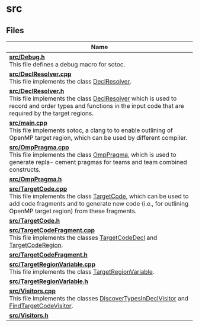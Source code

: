 # src



## Files

| Name           |
| -------------- |
| **[src/Debug.h](Files/Debug_8h.md#file-debug.h)** <br>This file defines a debug macro for sotoc.  |
| **[src/DeclResolver.cpp](Files/DeclResolver_8cpp.md#file-declresolver.cpp)** <br>This file implements the class [DeclResolver](Classes/classDeclResolver.md).  |
| **[src/DeclResolver.h](Files/DeclResolver_8h.md#file-declresolver.h)** <br>This file implements the class [DeclResolver](Classes/classDeclResolver.md) which is used to record and order types and functions in the input code that are required by the target regions.  |
| **[src/main.cpp](Files/main_8cpp.md#file-main.cpp)** <br>This file implements sotoc, a clang to to enable outlining of OpenMP target region, which can be used by different compiler.  |
| **[src/OmpPragma.cpp](Files/OmpPragma_8cpp.md#file-omppragma.cpp)** <br>This file implements the class [OmpPragma](Classes/classOmpPragma.md), which is used to generate repla- cement pragmas for teams and team combined constructs.  |
| **[src/OmpPragma.h](Files/OmpPragma_8h.md#file-omppragma.h)**  |
| **[src/TargetCode.cpp](Files/TargetCode_8cpp.md#file-targetcode.cpp)** <br>This file implements the class [TargetCode](Classes/classTargetCode.md), which can be used to add code fragments and to generate new code (i.e., for outlining OpenMP target region) from these fragments.  |
| **[src/TargetCode.h](Files/TargetCode_8h.md#file-targetcode.h)**  |
| **[src/TargetCodeFragment.cpp](Files/TargetCodeFragment_8cpp.md#file-targetcodefragment.cpp)** <br>This file implements the classes [TargetCodeDecl](Classes/classTargetCodeDecl.md) and [TargetCodeRegion](Classes/classTargetCodeRegion.md).  |
| **[src/TargetCodeFragment.h](Files/TargetCodeFragment_8h.md#file-targetcodefragment.h)**  |
| **[src/TargetRegionVariable.cpp](Files/TargetRegionVariable_8cpp.md#file-targetregionvariable.cpp)** <br>This file implements the class [TargetRegionVariable](Classes/classTargetRegionVariable.md).  |
| **[src/TargetRegionVariable.h](Files/TargetRegionVariable_8h.md#file-targetregionvariable.h)**  |
| **[src/Visitors.cpp](Files/Visitors_8cpp.md#file-visitors.cpp)** <br>This file implements the classes [DiscoverTypesInDeclVisitor](Classes/classDiscoverTypesInDeclVisitor.md) and [FindTargetCodeVisitor](Classes/classFindTargetCodeVisitor.md).  |
| **[src/Visitors.h](Files/Visitors_8h.md#file-visitors.h)**  |







